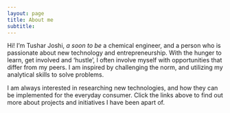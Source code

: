 ```yaml
---
layout: page
title: About me
subtitle: 
---
```


Hi! I’m Tushar Joshi, *a soon to be* a chemical engineer, and a person who is passionate about new technology and entrepreneurship. With the hunger to learn, get involved and ‘hustle’, I often involve myself with opportunities that differ from my peers. I am inspired by challenging the norm, and utilizing my analytical skills to solve problems.

I am always interested in researching new technologies, and how they can be implemented for the everyday consumer. Click the links above to find out more about projects and initiatives I have been apart of. 


